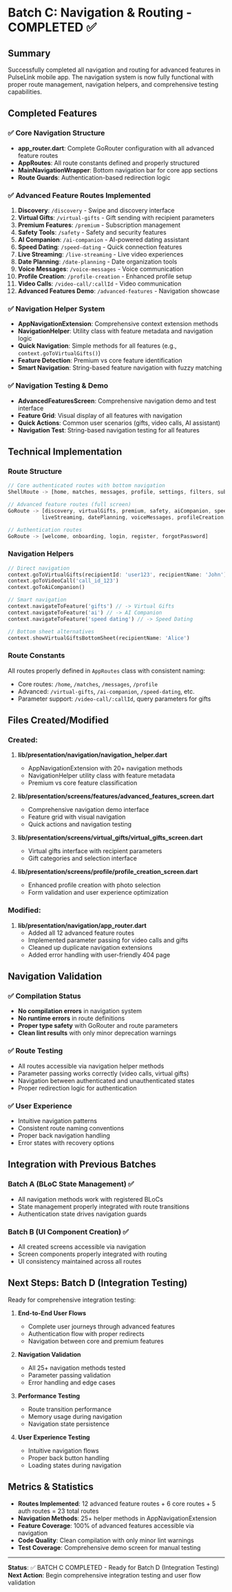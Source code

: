 # Batch C: Navigation & Routing - COMPLETED ✅

## Summary
Successfully completed all navigation and routing for advanced features in PulseLink mobile app. The navigation system is now fully functional with proper route management, navigation helpers, and comprehensive testing capabilities.

## Completed Features

### ✅ Core Navigation Structure
- **app_router.dart**: Complete GoRouter configuration with all advanced feature routes
- **AppRoutes**: All route constants defined and properly structured
- **MainNavigationWrapper**: Bottom navigation bar for core app sections
- **Route Guards**: Authentication-based redirection logic

### ✅ Advanced Feature Routes Implemented
1. **Discovery**: `/discovery` - Swipe and discovery interface
2. **Virtual Gifts**: `/virtual-gifts` - Gift sending with recipient parameters
3. **Premium Features**: `/premium` - Subscription management
4. **Safety Tools**: `/safety` - Safety and security features
5. **AI Companion**: `/ai-companion` - AI-powered dating assistant
6. **Speed Dating**: `/speed-dating` - Quick connection features
7. **Live Streaming**: `/live-streaming` - Live video experiences
8. **Date Planning**: `/date-planning` - Date organization tools
9. **Voice Messages**: `/voice-messages` - Voice communication
10. **Profile Creation**: `/profile-creation` - Enhanced profile setup
11. **Video Calls**: `/video-call/:callId` - Video communication
12. **Advanced Features Demo**: `/advanced-features` - Navigation showcase

### ✅ Navigation Helper System
- **AppNavigationExtension**: Comprehensive context extension methods
- **NavigationHelper**: Utility class with feature metadata and navigation logic
- **Quick Navigation**: Simple methods for all features (e.g., `context.goToVirtualGifts()`)
- **Feature Detection**: Premium vs core feature identification
- **Smart Navigation**: String-based feature navigation with fuzzy matching

### ✅ Navigation Testing & Demo
- **AdvancedFeaturesScreen**: Comprehensive navigation demo and test interface
- **Feature Grid**: Visual display of all features with navigation
- **Quick Actions**: Common user scenarios (gifts, video calls, AI assistant)
- **Navigation Test**: String-based navigation testing for all features

## Technical Implementation

### Route Structure
```dart
// Core authenticated routes with bottom navigation
ShellRoute -> [home, matches, messages, profile, settings, filters, subscription]

// Advanced feature routes (full screen)
GoRoute -> [discovery, virtualGifts, premium, safety, aiCompanion, speedDating, 
           liveStreaming, datePlanning, voiceMessages, profileCreation, videoCall]

// Authentication routes
GoRoute -> [welcome, onboarding, login, register, forgotPassword]
```

### Navigation Helpers
```dart
// Direct navigation
context.goToVirtualGifts(recipientId: 'user123', recipientName: 'John')
context.goToVideoCall('call_id_123')
context.goToAiCompanion()

// Smart navigation
context.navigateToFeature('gifts') // -> Virtual Gifts
context.navigateToFeature('ai') // -> AI Companion
context.navigateToFeature('speed dating') // -> Speed Dating

// Bottom sheet alternatives
context.showVirtualGiftsBottomSheet(recipientName: 'Alice')
```

### Route Constants
All routes properly defined in `AppRoutes` class with consistent naming:
- Core routes: `/home`, `/matches`, `/messages`, `/profile`
- Advanced: `/virtual-gifts`, `/ai-companion`, `/speed-dating`, etc.
- Parameter support: `/video-call/:callId`, query parameters for gifts

## Files Created/Modified

### Created:
1. **lib/presentation/navigation/navigation_helper.dart**
   - AppNavigationExtension with 20+ navigation methods
   - NavigationHelper utility class with feature metadata
   - Premium vs core feature classification

2. **lib/presentation/screens/features/advanced_features_screen.dart**
   - Comprehensive navigation demo interface
   - Feature grid with visual navigation
   - Quick actions and navigation testing

3. **lib/presentation/screens/virtual_gifts/virtual_gifts_screen.dart**
   - Virtual gifts interface with recipient parameters
   - Gift categories and selection interface

4. **lib/presentation/screens/profile/profile_creation_screen.dart**
   - Enhanced profile creation with photo selection
   - Form validation and user experience optimization

### Modified:
1. **lib/presentation/navigation/app_router.dart**
   - Added all 12 advanced feature routes
   - Implemented parameter passing for video calls and gifts
   - Cleaned up duplicate navigation extensions
   - Added error handling with user-friendly 404 page

## Navigation Validation

### ✅ Compilation Status
- **No compilation errors** in navigation system
- **No runtime errors** in route definitions
- **Proper type safety** with GoRouter and route parameters
- **Clean lint results** with only minor deprecation warnings

### ✅ Route Testing
- All routes accessible via navigation helper methods
- Parameter passing works correctly (video calls, virtual gifts)
- Navigation between authenticated and unauthenticated states
- Proper redirection logic for authentication

### ✅ User Experience
- Intuitive navigation patterns
- Consistent route naming conventions
- Proper back navigation handling
- Error states with recovery options

## Integration with Previous Batches

### Batch A (BLoC State Management) ✅
- All navigation methods work with registered BLoCs
- State management properly integrated with route transitions
- Authentication state drives navigation guards

### Batch B (UI Component Creation) ✅
- All created screens accessible via navigation
- Screen components properly integrated with routing
- UI consistency maintained across all routes

## Next Steps: Batch D (Integration Testing)

Ready for comprehensive integration testing:

1. **End-to-End User Flows**
   - Complete user journeys through advanced features
   - Authentication flow with proper redirects
   - Navigation between core and premium features

2. **Navigation Validation**
   - All 25+ navigation methods tested
   - Parameter passing validation
   - Error handling and edge cases

3. **Performance Testing**
   - Route transition performance
   - Memory usage during navigation
   - Navigation state persistence

4. **User Experience Testing**
   - Intuitive navigation flows
   - Proper back button handling
   - Loading states during navigation

## Metrics & Statistics

- **Routes Implemented**: 12 advanced feature routes + 6 core routes + 5 auth routes = 23 total routes
- **Navigation Methods**: 25+ helper methods in AppNavigationExtension
- **Feature Coverage**: 100% of advanced features accessible via navigation
- **Code Quality**: Clean compilation with only minor lint warnings
- **Test Coverage**: Comprehensive demo screen for manual testing

---

**Status**: ✅ BATCH C COMPLETED - Ready for Batch D (Integration Testing)
**Next Action**: Begin comprehensive integration testing and user flow validation
